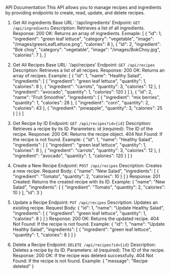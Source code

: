 API Documentation
This API allows you to manage recipes and ingredients by providing endpoints to create, read, update, and delete recipes.

1. Get All ingredients
Base URL: '/api/ingredients'
Endpoint: `GET /api/ingredients`
Description: Retrieves a list of all ingredients.
Response: 200 OK: Returns an array of ingredients.
Exmaple:
[
  {
    "id": 1,
    "ingredient": "green leaf lettuce",
    "category": "vegetable",
    "image": "/images/greenLeafLettuce.png",
    "calories": 8
  },
  {
    "id": 2,
    "ingredient": "Bok choy",
    "category": "vegetable",
    "image": "/images/BokChoy.jpg",
    "calories": 7
  },
]

2. Get All Recipes
Base URL: '/api/recipes'
Endpoint: `GET /api/recipes`
Description: Retrieves a list of all recipes.
Response: 200 OK: Returns an array of recipes.
Example:
[
  {
    "id": 1,
    "name": "Healthy Salad",
    "ingredients": [
      { "ingredient": "green leaf lettuce", "quantity": 1, "calories": 8 },
      { "ingredient": "carrots", "quantity": 3, "calories": 12 },
      { "ingredient": "avocado", "quantity": 1, "calories": 120 }
    ]
  },
  {
    "id": 2,
    "name": "Fruit Smoothie",
    "ingredients": [
      { "ingredient": "mix berries", "quantity": 1, "calories": 28 },
      { "ingredient": "corn", "quantity": 2, "calories": 43 },
      { "ingredient": "pineapple", "quantity": 3, "calories": 25 }
    ]
  }
]

3. Get Recipe by ID
Endpoint: `GET /api/recipes?id={id}`
Description: Retrieves a recipe by its ID.
Parameters: id (required): The ID of the recipe.
Response:
200 OK: Returns the recipe object.
404 Not Found: If the recipe is not found.
Example:
{
  "id": 1,
  "name": "Healthy Salad",
  "ingredients": [
    { "ingredient": "green leaf lettuce", "quantity": 1, "calories": 8 },
    { "ingredient": "carrots", "quantity": 3, "calories": 12 },
    { "ingredient": "avocado", "quantity": 1, "calories": 120 }
  ]
}

4. Create a New Recipe
Endpoint: `POST /api/recipes`
Description: Creates a new recipe.
Request Body:
{
  "name": "New Salad",
  "ingredients": [
    { "ingredient": "Tomato", "quantity": 2, "calories": 10 }
  ]
}
Response:
201 Created: Returns the created recipe with its ID.
Example:
{
  "name": "New Salad",
  "ingredients": [
    {
      "ingredient": "Tomato",
      "quantity": 2,
      "calories": 10
    }
  ],
  "id": 3
}

5. Update a Recipe
Endpoint: `PUT /api/recipes`
Description: Updates an existing recipe.
Request Body:
{
  "id": 1,
  "name": "Update Healthy Salad",
  "ingredients": [
    {
      "ingredient": "green leaf lettuce",
      "quantity": 1,
      "calories": 8
    }
  ]
}
Response:
200 OK: Returns the updated recipe.
404 Not Found: If the recipe is not found.
Example:
{
  "id": 1,
  "name": "Update Healthy Salad",
  "ingredients": [
    {
      "ingredient": "green leaf lettuce",
      "quantity": 1,
      "calories": 8
    }
  ]
}

6. Delete a Recipe
Endpoint: `DELETE /api/recipes?id={id}`
Description: Deletes a recipe by its ID.
Parameters: id (required): The ID of the recipe.
Response:
200 OK: If the recipe was deleted successfully.
404 Not Found: If the recipe is not found.
Example:
{
  "message": "Recipe deleted"
}